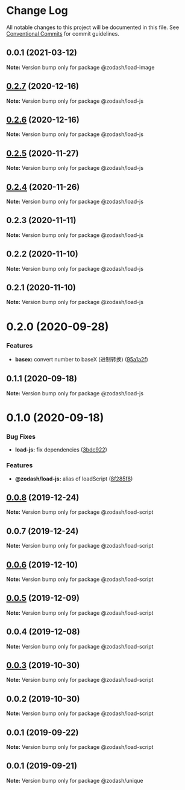 # Change Log

All notable changes to this project will be documented in this file.
See [Conventional Commits](https://conventionalcommits.org) for commit guidelines.

## 0.0.1 (2021-03-12)

**Note:** Version bump only for package @zodash/load-image





## [0.2.7](https://github.com/zcorky/zodash/compare/@zodash/load-js@0.2.6...@zodash/load-js@0.2.7) (2020-12-16)

**Note:** Version bump only for package @zodash/load-js





## [0.2.6](https://github.com/zcorky/zodash/compare/@zodash/load-js@0.2.5...@zodash/load-js@0.2.6) (2020-12-16)

**Note:** Version bump only for package @zodash/load-js





## [0.2.5](https://github.com/zcorky/zodash/compare/@zodash/load-js@0.2.4...@zodash/load-js@0.2.5) (2020-11-27)

**Note:** Version bump only for package @zodash/load-js





## [0.2.4](https://github.com/zcorky/zodash/compare/@zodash/load-js@0.2.3...@zodash/load-js@0.2.4) (2020-11-26)

**Note:** Version bump only for package @zodash/load-js





## 0.2.3 (2020-11-11)

**Note:** Version bump only for package @zodash/load-js





## 0.2.2 (2020-11-10)

**Note:** Version bump only for package @zodash/load-js





## 0.2.1 (2020-11-10)

**Note:** Version bump only for package @zodash/load-js





# 0.2.0 (2020-09-28)


### Features

* **basex:** convert number to baseX (进制转换) ([95a1a2f](https://github.com/zcorky/zodash/commit/95a1a2f361d73de5caa3b8e297c1643e97e40983))





## 0.1.1 (2020-09-18)

**Note:** Version bump only for package @zodash/load-js





# 0.1.0 (2020-09-18)


### Bug Fixes

* **load-js:** fix dependencies ([3bdc922](https://github.com/zcorky/zodash/commit/3bdc9228044602211cca07d92b40a7297eeb8718))


### Features

* **@zodash/load-js:** alias of loadScript ([8f285f8](https://github.com/zcorky/zodash/commit/8f285f829dd2c5686e6265544f4c8d0536e56671))





## [0.0.8](https://github.com/zcorky/zodash/compare/@zodash/load-script@0.0.7...@zodash/load-script@0.0.8) (2019-12-24)

**Note:** Version bump only for package @zodash/load-script





## 0.0.7 (2019-12-24)

**Note:** Version bump only for package @zodash/load-script





## [0.0.6](https://github.com/zcorky/zodash/compare/@zodash/load-script@0.0.5...@zodash/load-script@0.0.6) (2019-12-10)

**Note:** Version bump only for package @zodash/load-script





## [0.0.5](https://github.com/zcorky/zodash/compare/@zodash/load-script@0.0.4...@zodash/load-script@0.0.5) (2019-12-09)

**Note:** Version bump only for package @zodash/load-script





## 0.0.4 (2019-12-08)

**Note:** Version bump only for package @zodash/load-script





## [0.0.3](https://github.com/zcorky/zodash/compare/@zodash/load-script@0.0.2...@zodash/load-script@0.0.3) (2019-10-30)

**Note:** Version bump only for package @zodash/load-script





## 0.0.2 (2019-10-30)

**Note:** Version bump only for package @zodash/load-script





## 0.0.1 (2019-09-22)

**Note:** Version bump only for package @zodash/load-script





## 0.0.1 (2019-09-21)

**Note:** Version bump only for package @zodash/unique
